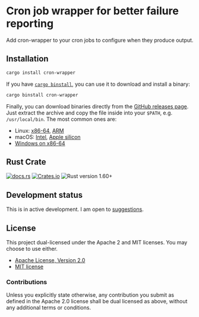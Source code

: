# Cron job wrapper for better failure reporting

Add cron-wrapper to your cron jobs to configure when they produce output.

## Installation

```sh
cargo install cron-wrapper
```

If you have [`cargo binstall`][binstall], you can use it to download and install
a binary:

```sh
cargo binstall cron-wrapper
```

Finally, you can download binaries directly from the [GitHub releases
page][releases]. Just extract the archive and copy the file inside into your
`$PATH`, e.g. `/usr/local/bin`. The most common ones are:

  * Linux: [x86-64](https://github.com/danielparks/cron-wrapper/releases/latest/download/cron-wrapper-x86_64-unknown-linux-gnu.tar.gz),
    [ARM](https://github.com/danielparks/cron-wrapper/releases/latest/download/cron-wrapper-aarch64-unknown-linux-musl.tar.gz)
  * macOS: [Intel](https://github.com/danielparks/cron-wrapper/releases/latest/download/cron-wrapper-x86_64-apple-darwin.tar.gz),
    [Apple silicon](https://github.com/danielparks/cron-wrapper/releases/latest/download/cron-wrapper-aarch64-apple-darwin.tar.gz)
  * [Windows on x86-64](https://github.com/danielparks/cron-wrapper/releases/latest/download/cron-wrapper-x86_64-pc-windows-msvc.zip)


## Rust Crate

[![docs.rs](https://img.shields.io/docsrs/cron-wrapper)][docs.rs]
[![Crates.io](https://img.shields.io/crates/v/cron-wrapper)][crates.io]
![Rust version 1.60+](https://img.shields.io/badge/Rust%20version-1.60%2B-success)

## Development status

This is in active development. I am open to [suggestions][issues].

## License

This project dual-licensed under the Apache 2 and MIT licenses. You may choose
to use either.

  * [Apache License, Version 2.0](LICENSE-APACHE)
  * [MIT license](LICENSE-MIT)

### Contributions

Unless you explicitly state otherwise, any contribution you submit as defined
in the Apache 2.0 license shall be dual licensed as above, without any
additional terms or conditions.

[docs.rs]: https://docs.rs/cron-wrapper/latest/cron_wrapper/
[crates.io]: https://crates.io/crates/cron-wrapper
[binstall]: https://github.com/cargo-bins/cargo-binstall
[releases]: https://github.com/danielparks/cron-wrapper/releases
[issues]: https://github.com/danielparks/cron-wrapper/issues
